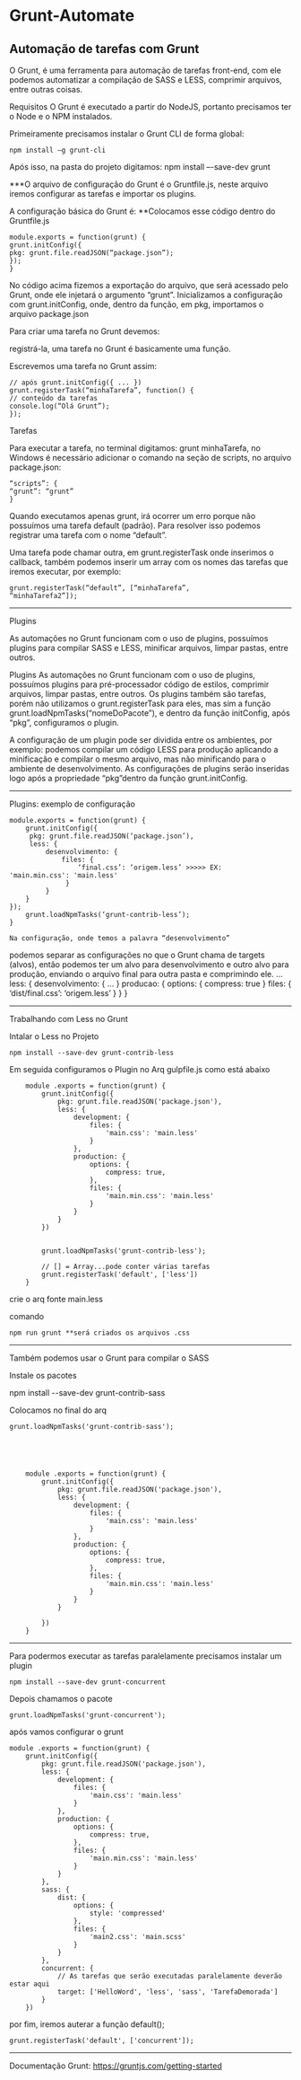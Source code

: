 # Grunt-Automate


<h2>Automação de tarefas com Grunt</h2>
O Grunt, é uma ferramenta para automação de tarefas
front-end, com ele podemos automatizar a compilação de SASS e LESS, comprimir
arquivos, entre outras coisas.


Requisitos
O Grunt é executado a partir do NodeJS,
portanto precisamos ter o Node e o NPM
instalados.


Primeiramente precisamos instalar o Grunt CLI
de forma global:

    npm install –g grunt-cli

Após isso, na pasta do projeto digitamos:
    npm install –-save-dev grunt

***O arquivo de configuração do Grunt é o
Gruntfile.js, neste arquivo iremos configurar as
tarefas e importar os plugins.


A configuração básica do Grunt é:
**Colocamos esse código dentro do Gruntfile.js 

    module.exports = function(grunt) {
    grunt.initConfig({
    pkg: grunt.file.readJSON(“package.json”);
    });
    }

No código acima fizemos a exportação do arquivo, que será
acessado pelo Grunt, onde ele injetará o argumento “grunt”.
Inicializamos a configuração com grunt.initConfig, onde,
dentro da função, em pkg, importamos o arquivo
package.json



Para criar uma tarefa no Grunt devemos:

registrá-la, uma tarefa no Grunt é basicamente
uma função.

Escrevemos uma tarefa no Grunt assim:

    // após grunt.initConfig({ ... })
    grunt.registerTask(“minhaTarefa”, function() {
    // conteúdo da tarefas
    console.log(“Olá Grunt”);
    });



Tarefas

Para executar a tarefa, no terminal digitamos: grunt minhaTarefa,
no Windows é necessário adicionar o comando na seção de
scripts, no arquivo package.json:

    “scripts”: {
    “grunt”: “grunt”
    }

Quando executamos apenas grunt, irá ocorrer um erro
porque não possuímos uma tarefa default (padrão).
Para resolver isso podemos registrar uma tarefa com o
nome “default”.

Uma tarefa pode chamar outra, em grunt.registerTask onde
inserimos o callback, também podemos inserir um array com
os nomes das tarefas que iremos executar, por exemplo:

    grunt.registerTask(“default”, [“minhaTarefa”,
    “minhaTarefa2”]);
______________________________________________________
Plugins

As automações no Grunt funcionam com o uso de plugins,
possuímos plugins para compilar SASS e LESS, minificar
arquivos, limpar pastas, entre outros.

Plugins
As automações no Grunt funcionam com o uso de plugins,
possuímos plugins para pré-processador código de
estilos, comprimir arquivos, limpar pastas, entre outros.
Os plugins também são tarefas, porém não utilizamos o
grunt.registerTask para eles, mas sim a função
grunt.loadNpmTasks(“nomeDoPacote”), e dentro da
função initConfig, após “pkg”, configuramos o plugin.

A configuração de um plugin pode ser dividida entre os
ambientes, por exemplo: podemos compilar um código
LESS para produção aplicando a minificação e compilar o
mesmo arquivo, mas não minificando para o ambiente de
desenvolvimento.
As configurações de plugins serão inseridas logo após a
propriedade “pkg”dentro da função grunt.initConfig.

______________________________________________________
Plugins: exemplo de configuração

    module.exports = function(grunt) {
        grunt.initConfig({
         pkg: grunt.file.readJSON(‘package.json’),
         less: {
             desenvolvimento: {
                 files: {
                     ‘final.css’: ‘origem.less’ >>>>> EX:        'main.min.css': 'main.less'
                  }
             }
        }
    });
        grunt.loadNpmTasks(‘grunt-contrib-less’);
    }

    Na configuração, onde temos a palavra “desenvolvimento”
podemos separar as configurações no que o Grunt chama de
targets (alvos), então podemos ter um alvo para
desenvolvimento e outro alvo para produção, enviando o arquivo
final para outra pasta e comprimindo ele.
    ...
    less: {
        desenvolvimento: { ... }
        producao: {
            options: { compress: true }
            files: { ‘dist/final.css’: ‘origem.less’ }
        }
    }



_________________________________________________________
Trabalhando com Less no Grunt

Intalar o Less no Projeto

    npm install --save-dev grunt-contrib-less

Em seguida configuramos o Plugin no Arq gulpfile.js como está abaixo    

        module .exports = function(grunt) {
            grunt.initConfig({
                pkg: grunt.file.readJSON('package.json'),
                less: {
                    development: {
                        files: {
                            'main.css': 'main.less'
                        }
                    },
                    production: {
                        options: {
                            compress: true,
                        },
                        files: {
                            'main.min.css': 'main.less'
                        }
                    }
                }
            })

        
            grunt.loadNpmTasks('grunt-contrib-less');

            // [] = Array...pode conter várias tarefas
            grunt.registerTask('default', ['less'])
        }

crie o arq fonte main.less 

comando 

    npm run grunt **será criados os arquivos .css
_________________________________________________________
Também podemos usar o Grunt para compilar o SASS

Instale os pacotes

npm install --save-dev grunt-contrib-sass

Colocamos no final do arq

    grunt.loadNpmTasks('grunt-contrib-sass');




    
        module .exports = function(grunt) {
            grunt.initConfig({
                pkg: grunt.file.readJSON('package.json'),
                less: {
                    development: {
                        files: {
                            'main.css': 'main.less'
                        }
                    },
                    production: {
                        options: {
                            compress: true,
                        },
                        files: {
                            'main.min.css': 'main.less'
                        }
                    }
                }
            
            })
        }




__________________________________________________________

Para podermos executar as tarefas paralelamente precisamos instalar um plugin

    npm install --save-dev grunt-concurrent

Depois chamamos o pacote 

    grunt.loadNpmTasks('grunt-concurrent');

após vamos configurar o grunt


    module .exports = function(grunt) {
        grunt.initConfig({
            pkg: grunt.file.readJSON('package.json'),
            less: {
                development: {
                    files: {
                        'main.css': 'main.less'
                    }
                },
                production: {
                    options: {
                        compress: true,
                    },
                    files: {
                        'main.min.css': 'main.less'
                    }
                }
            },
            sass: {
                dist: {
                    options: {
                        style: 'compressed'
                    },
                    files: {
                        'main2.css': 'main.scss'
                    }
                }
            },
            concurrent: {
                // As tarefas que serão executadas paralelamente deverão estar aqui 
                target: ['HelloWord', 'less', 'sass', 'TarefaDemorada']
            }
        })

por fim, iremos auterar a função default();

    grunt.registerTask('default', ['concurrent']);

_________________________________________________________
Documentação Grunt:
https://gruntjs.com/getting-started


